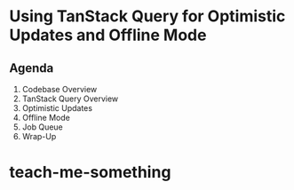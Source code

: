 # Using TanStack Query for Optimistic Updates and Offline Mode

## Agenda

1. Codebase Overview
2. TanStack Query Overview
3. Optimistic Updates
4. Offline Mode
5. Job Queue
7. Wrap-Up
# teach-me-something
